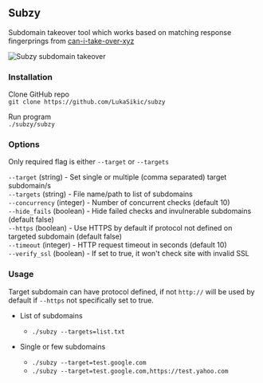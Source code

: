 ## Subzy
Subdomain takeover tool which works based on matching response fingerprings from [can-i-take-over-xyz](https://github.com/EdOverflow/can-i-take-over-xyz/blob/master/README.md) 

![Subzy subdomain takeover](https://i.imgur.com/gw8RGo9.png "Subzy subdomain takeover")

### Installation
Clone GitHub repo   
```git clone https://github.com/LukaSikic/subzy```  

Run program  
```./subzy/subzy```

### Options
Only required flag is either `--target` or `--targets`  

`--target` (string) - Set single or multiple (comma separated) target subdomain/s  
`--targets` (string) - File name/path to list of subdomains    
`--concurrency` (integer) - Number of concurrent checks (default 10)    
`--hide_fails` (boolean) - Hide failed checks and invulnerable subdomains (default false)    
`--https` (boolean) - Use HTTPS by default if protocol not defined on targeted subdomain (default false)  
`--timeout` (integer) - HTTP request timeout in seconds (default 10)  
`--verify_ssl` (boolean) - If set to true, it won't check site with invalid SSL

### Usage
Target subdomain can have protocol defined, if not `http://` will be used by default if `--https` not specifically set to true.

-  List of subdomains
   - ````./subzy --targets=list.txt````

- Single or few subdomains 
  - ```./subzy --target=test.google.com```
  - ```./subzy --target=test.google.com,https://test.yahoo.com```
